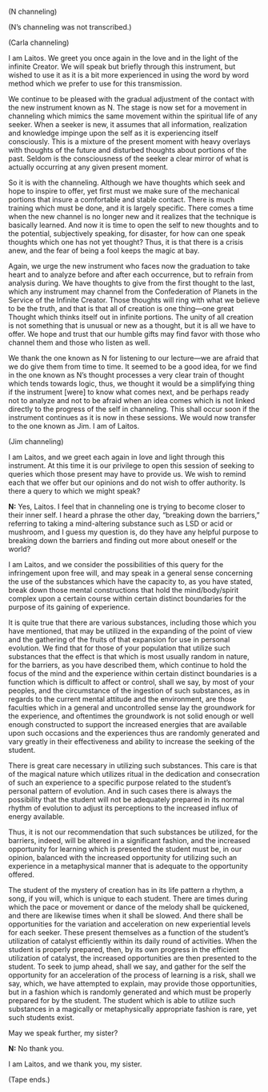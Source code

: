 <p class="channel-type">(N channeling)</p>
<p class="comment">(N’s channeling was not transcribed.)</p>
<p class="channel-type">(Carla channeling)</p>
<p>I am Laitos. We greet you once again in the love and in the light of the infinite Creator. We will speak but briefly through this instrument, but wished to use it as it is a bit more experienced in using the word by word method which we prefer to use for this transmission.</p>
<p>We continue to be pleased with the gradual adjustment of the contact with the new instrument known as N. The stage is now set for a movement in channeling which mimics the same movement within the spiritual life of any seeker. When a seeker is new, it assumes that all information, realization and knowledge impinge upon the self as it is experiencing itself consciously. This is a mixture of the present moment with heavy overlays with thoughts of the future and disturbed thoughts about portions of the past. Seldom is the consciousness of the seeker a clear mirror of what is actually occurring at any given present moment.</p>
<p>So it is with the channeling. Although we have thoughts which seek and hope to inspire to offer, yet first must we make sure of the mechanical portions that insure a comfortable and stable contact. There is much training which must be done, and it is largely specific. There comes a time when the new channel is no longer new and it realizes that the technique is basically learned. And now it is time to open the self to new thoughts and to the potential, subjectively speaking, for disaster, for how can one speak thoughts which one has not yet thought? Thus, it is that there is a crisis anew, and the fear of being a fool keeps the magic at bay.</p>
<p>Again, we urge the new instrument who faces now the graduation to take heart and to analyze before and after each occurrence, but to refrain from analysis during. We have thoughts to give from the first thought to the last, which any instrument may channel from the Confederation of Planets in the Service of the Infinite Creator. Those thoughts will ring with what we believe to be the truth, and that is that all of creation is one thing—one great Thought which thinks itself out in infinite portions. The unity of all creation is not something that is unusual or new as a thought, but it is all we have to offer. We hope and trust that our humble gifts may find favor with those who channel them and those who listen as well.</p>
<p>We thank the one known as N for listening to our lecture—we are afraid that we do give them from time to time. It seemed to be a good idea, for we find in the one known as N’s thought processes a very clear train of thought which tends towards logic, thus, we thought it would be a simplifying thing if the instrument [were] to know what comes next, and be perhaps ready not to analyze and not to be afraid when an idea comes which is not linked directly to the progress of the self in channeling. This shall occur soon if the instrument continues as it is now in these sessions. We would now transfer to the one known as Jim. I am of Laitos.</p>
<p class="channel-type">(Jim channeling)</p>
<p>I am Laitos, and we greet each again in love and light through this instrument. At this time it is our privilege to open this session of seeking to queries which those present may have to provide us. We wish to remind each that we offer but our opinions and do not wish to offer authority. Is there a query to which we might speak?</p>
<p><strong>N:</strong> Yes, Laitos. I feel that in channeling one is trying to become closer to their inner self. I heard a phrase the other day, “breaking down the barriers,” referring to taking a mind-altering substance such as LSD or acid or mushroom, and I guess my question is, do they have any helpful purpose to breaking down the barriers and finding out more about oneself or the world?</p>
<p>I am Laitos, and we consider the possibilities of this query for the infringement upon free will, and may speak in a general sense concerning the use of the substances which have the capacity to, as you have stated, break down those mental constructions that hold the mind/body/spirit complex upon a certain course within certain distinct boundaries for the purpose of its gaining of experience.</p>
<p>It is quite true that there are various substances, including those which you have mentioned, that may be utilized in the expanding of the point of view and the gathering of the fruits of that expansion for use in personal evolution. We find that for those of your population that utilize such substances that the effect is that which is most usually random in nature, for the barriers, as you have described them, which continue to hold the focus of the mind and the experience within certain distinct boundaries is a function which is difficult to affect or control, shall we say, by most of your peoples, and the circumstance of the ingestion of such substances, as in regards to the current mental attitude and the environment, are those faculties which in a general and uncontrolled sense lay the groundwork for the experience, and oftentimes the groundwork is not solid enough or well enough constructed to support the increased energies that are available upon such occasions and the experiences thus are randomly generated and vary greatly in their effectiveness and ability to increase the seeking of the student.</p>
<p>There is great care necessary in utilizing such substances. This care is that of the magical nature which utilizes ritual in the dedication and consecration of such an experience to a specific purpose related to the student’s personal pattern of evolution. And in such cases there is always the possibility that the student will not be adequately prepared in its normal rhythm of evolution to adjust its perceptions to the increased influx of energy available.</p>
<p>Thus, it is not our recommendation that such substances be utilized, for the barriers, indeed, will be altered in a significant fashion, and the increased opportunity for learning which is presented the student must be, in our opinion, balanced with the increased opportunity for utilizing such an experience in a metaphysical manner that is adequate to the opportunity offered.</p>
<p>The student of the mystery of creation has in its life pattern a rhythm, a song, if you will, which is unique to each student. There are times during which the pace or movement or dance of the melody shall be quickened, and there are likewise times when it shall be slowed. And there shall be opportunities for the variation and acceleration on new experiential levels for each seeker. These present themselves as a function of the student’s utilization of catalyst efficiently within its daily round of activities. When the student is properly prepared, then, by its own progress in the efficient utilization of catalyst, the increased opportunities are then presented to the student. To seek to jump ahead, shall we say, and gather for the self the opportunity for an acceleration of the process of learning is a risk, shall we say, which, we have attempted to explain, may provide those opportunities, but in a fashion which is randomly generated and which must be properly prepared for by the student. The student which is able to utilize such substances in a magically or metaphysically appropriate fashion is rare, yet such students exist.</p>
<p>May we speak further, my sister?</p>
<p><strong>N:</strong> No thank you.</p>
<p>I am Laitos, and we thank you, my sister.</p>
<p class="comment">(Tape ends.)</p>